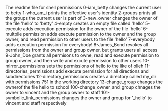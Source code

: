 The readme file for shell permissions
0-iam_betty changes the current user to betty
1-who_am_i prints the effective user's identity
2-groups prints all the groups the current user is part of
3-new_owner changes the owner of the file 'hello' to 'betty'
4-empty creates an empty file called 'hello'
5-execute adds execution permission for the owner of the file 'hello'
6-multpile permission adds execute permission to the owner and the group owner, and read permission to other users to the file 'hello'
7-everybody adds execution permission for everybody!
8-James_Bond revokes all permissions from the owner and group owner, but grants users all access
9-John_Doe grants all permisons to owne, read and execute permission to group owner, and then write and excute permission to other users
10-mirror_permissions sets the permissions of hello to the like of olleh
11-directories_permissions add execute permission for all directions and subdirectories
12-directory_permissions creates a directory called my_dir with permissions 751 in the working directory
13-change_group changes the ownerof the file hello to school
100-change_owner_and_group chnages the owner to vincent and the group owner to staff
101-symbolic_link_permissions changes the owner and group for '_hello' to vincent and staff respectively
